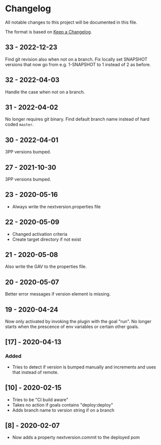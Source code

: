 # Changelog

All notable changes to this project will be documented in this file.

The format is based on [Keep a Changelog](https://keepachangelog.com/en/1.0.0/).

## 33 - 2022-12-23

Find git revision also when not on a branch.
Fix locally set SNAPSHOT versions that now go from e.g. 1-SNAPSHOT to 1 instead of 2 as before.

## 32 - 2022-04-03

Handle the case when not on a branch.

## 31 - 2022-04-02

No longer requires git binary.
Find default branch name instead of hard coded `master`.

## 30 - 2022-04-01

3PP versions bumped.

## 27 - 2021-10-30

3PP versions bumped.

## 23 - 2020-05-16

- Always write the nextversion.properties file

## 22 - 2020-05-09

- Changed activation criteria
- Create target directory if not exist

## 21 - 2020-05-08

Also write the GAV to the properties file.

## 20 - 2020-05-07

Better error messages if version element is missing.

## 19 - 2020-04-24

Now only activated by invoking the plugin with the goal "run".
No longer starts when the prescence of env variables or certain other goals.

## [17] - 2020-04-13

### Added

- Tries to detect if version is bumped manually and increments and uses that instead of remote.

## [10] - 2020-02-15

- Tries to be "CI build aware"
- Takes no action if goals contains "deploy:deploy"
- Adds branch name to version string if on a branch

## [8] - 2020-02-07

- Now adds a property nextversion.commit to the deployed pom
